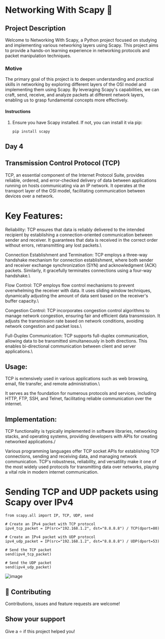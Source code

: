 # Networking With Scapy 👋


## Project Description
Welcome to Networking With Scapy, a Python project focused on studying and implementing various networking layers using Scapy. This project aims to provide a hands-on learning experience in networking protocols and packet manipulation techniques.

### Motive
The primary goal of this project is to deepen understanding and practical skills in networking by exploring different layers of the OSI model and implementing them using Scapy. By leveraging Scapy's capabilities, we can craft, send, receive, and analyze packets at different network layers, enabling us to grasp fundamental concepts more effectively.

#### Instructions
1. Ensure you have Scapy installed. If not, you can install it via pip:

    ```
    pip install scapy
    ```

## Day 4

## Transmission Control Protocol (TCP)
TCP, an essential component of the Internet Protocol Suite, provides reliable, ordered, and error-checked delivery of data between applications running on hosts communicating via an IP network. It operates at the transport layer of the OSI model, facilitating communication between devices over a network.

# Key Features:

Reliability: TCP ensures that data is reliably delivered to the intended recipient by establishing a connection-oriented communication between sender and receiver. It guarantees that data is received in the correct order without errors, retransmitting any lost packets.\

Connection Establishment and Termination: TCP employs a three-way handshake mechanism for connection establishment, where both sender and receiver exchange synchronization (SYN) and acknowledgment (ACK) packets. Similarly, it gracefully terminates connections using a four-way handshake.\

Flow Control: TCP employs flow control mechanisms to prevent overwhelming the receiver with data. It uses sliding window techniques, dynamically adjusting the amount of data sent based on the receiver's buffer capacity.\

Congestion Control: TCP incorporates congestion control algorithms to manage network congestion, ensuring fair and efficient data transmission. It adjusts the transmission rate based on network conditions, avoiding network congestion and packet loss.\

Full-Duplex Communication: TCP supports full-duplex communication, allowing data to be transmitted simultaneously in both directions. This enables bi-directional communication between client and server applications.\

## Usage:
TCP is extensively used in various applications such as web browsing, email, file transfer, and remote administration.\

It serves as the foundation for numerous protocols and services, including HTTP, FTP, SSH, and Telnet, facilitating reliable communication over the internet.
## Implementation:

TCP functionality is typically implemented in software libraries, networking stacks, and operating systems, providing developers with APIs for creating networked applications./

Various programming languages offer TCP socket APIs for establishing TCP connections, sending and receiving data, and managing network communication.
TCP's robustness, reliability, and versatility make it one of the most widely used protocols for transmitting data over networks, playing a vital role in modern internet communication.



# Sending TCP and UDP packets using Scapy over IPv4
```
from scapy.all import IP, TCP, UDP, send

# Create an IPv4 packet with TCP protocol
ipv4_tcp_packet = IP(src="192.168.1.2", dst="8.8.8.8") / TCP(dport=80)

# Create an IPv4 packet with UDP protocol
ipv4_udp_packet = IP(src="192.168.1.2", dst="8.8.8.8") / UDP(dport=53)

# Send the TCP packet
send(ipv4_tcp_packet)

# Send the UDP packet
send(ipv4_udp_packet)

```

![image](https://github.com/karkibibak9/NetworkingWithPython/assets/47566089/d1d63450-3462-4603-b1e8-6df5443c6189)


## 🤝 Contributing

Contributions, issues and feature requests are welcome!


## Show your support

Give a ⭐️ if this project helped you!
